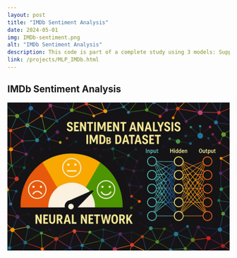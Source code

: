 ```yaml
---
layout: post
title: "IMDb Sentiment Analysis"
date: 2024-05-01
img: IMDb-sentiment.png
alt: "IMDb Sentiment Analysis"
description: This code is part of a complete study using 3 models: Support Vector Machines, Multinomial Naive Bayes, and FinBERT. The work for the model FinBERT reaching outstanding levels of predictions is displayed here.
link: /projects/MLP_IMDb.html
---
```


<h2>IMDb Sentiment Analysis</h2>

<a href="/projects/MLP_IMDb.html" target="_blank">
  <img src="/img/portfolio/IMDb-sentiment.png" alt="Open PDF">
</a>

